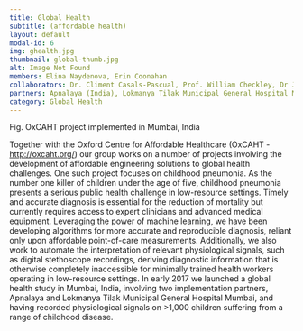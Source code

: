 ```yaml
---
title: Global Health
subtitle: (affordable health)
layout: default
modal-id: 6
img: ghealth.jpg 
thumbnail: global-thumb.jpg
alt: Image Not Found
members: Elina Naydenova, Erin Coonahan
collaborators: Dr. Climent Casals-Pascual, Prof. William Checkley, Dr Jeremy Hull
partners: Apnalaya (India), Lokmanya Tilak Municipal General Hospital Mumbai (India), Ekuore 
category: Global Health
---
```

Fig. OxCAHT project implemented in Mumbai, India


Together with the Oxford Centre for Affordable Healthcare (OxCAHT - http://oxcaht.org/) our group works on a number of projects involving the development of affordable engineering solutions to global health challenges. One such project focuses on childhood pneumonia. As the number one killer of children under the age of five, childhood pneumonia presents a serious public health challenge in low-resource settings. Timely and accurate diagnosis is essential for the reduction of mortality but currently requires access to expert clinicians and advanced medical equipment. Leveraging the power of machine learning, we have been developing algorithms for more accurate and reproducible diagnosis, reliant only upon affordable point-of-care measurements. Additionally, we also work to automate the interpretation of relevant physiological signals, such as digital stethoscope recordings, deriving diagnostic information that is otherwise completely inaccessible for minimally trained health workers operating in low-resource settings. In early 2017 we launched a global health study in Mumbai, India, involving two implementation partners, Apnalaya and Lokmanya Tilak Municipal General Hospital Mumbai, and having recorded physiological signals on >1,000 children suffering from a range of childhood disease. 



